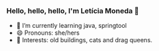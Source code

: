 ### Hello, hello, hello, I'm Letícia Moneda 👋

- 🌱 I’m currently learning java, springtool
- 😄 Pronouns: she/hers
- 💜 Interests: old buildings, cats and drag queens.

